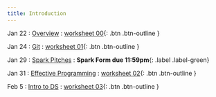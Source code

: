 ```yaml
---
title: Introduction
---
```


Jan 22 
: [Overview](https://github.com/gallettilance/Data-Science-Fundamentals/raw/main/lecture_00/00_CS_506_Overview.pdf) 
  : [worksheet 00](https://github.com/gallettilance/Data-Science-Fundamentals/blob/main/lecture_00/worksheet_00.ipynb){: .btn .btn-outline }

Jan 24 
: [Git](https://github.com/gallettilance/Data-Science-Fundamentals/raw/main/lecture_01/01_Git.pdf) 
  : [worksheet 01](https://github.com/gallettilance/Data-Science-Fundamentals/blob/main/lecture_01/worksheet_01.ipynb){: .btn .btn-outline }

Jan 29 
: [Spark Pitches](#)
  : **Spark Form due 11:59pm**{: .label .label-green} 

Jan 31 
: [Effective Programming](https://github.com/gallettilance/Data-Science-Fundamentals/raw/main/lecture_02/02_Clean_Code.pdf) 
  : [worksheet 02](https://github.com/gallettilance/Data-Science-Fundamentals/blob/main/lecture_02/worksheet_02.ipynb){: .btn .btn-outline } 

Feb 5 
: [Intro to DS](https://github.com/gallettilance/Data-Science-Fundamentals/raw/main/lecture_03/03_Introduction.pdf) 
  : [worksheet 03](https://github.com/gallettilance/Data-Science-Fundamentals/blob/main/lecture_03/worksheet_03.ipynb){: .btn .btn-outline } 

